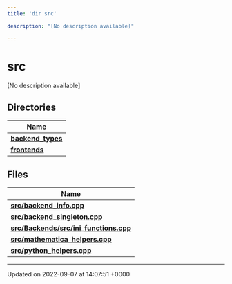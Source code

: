 ```yaml
---
title: 'dir src'

description: "[No description available]"

---
```


# src

[No description available]

## Directories

| Name           |
| -------------- |
| **[backend_types](/documentation/code/files/dir_b527edc069529a14d3e4c2705eb9d20d/#dir-backend-types)**  |
| **[frontends](/documentation/code/files/dir_77ab0f892136e40173eaae1d6cbb562c/#dir-frontends)**  |

## Files

| Name           |
| -------------- |
| **[src/backend_info.cpp](/documentation/code/files/backend__info_8cpp/#file-backend-infocpp)**  |
| **[src/backend_singleton.cpp](/documentation/code/files/backend__singleton_8cpp/#file-backend-singletoncpp)**  |
| **[src/Backends/src/ini_functions.cpp](/documentation/code/files/backends_2src_2ini__functions_8cpp/#file-backendssrcini-functionscpp)**  |
| **[src/mathematica_helpers.cpp](/documentation/code/files/mathematica__helpers_8cpp/#file-mathematica-helperscpp)**  |
| **[src/python_helpers.cpp](/documentation/code/files/python__helpers_8cpp/#file-python-helperscpp)**  |






-------------------------------

Updated on 2022-09-07 at 14:07:51 +0000
